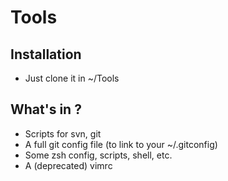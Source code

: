 # Tools

## Installation
* Just clone it in ~/Tools

## What's in ?

* Scripts for svn, git
* A full git config file (to link to your ~/.gitconfig)
* Some zsh config, scripts, shell, etc.
* A (deprecated) vimrc
